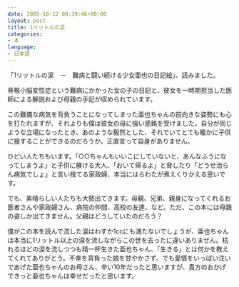 ```yaml
---
date: 2005-10-12 08:39:46+00:00
layout: post
title: 1リットルの涙
categories:
- 本
language:
- 日本語
---
```


「1リットルの涙　－　難病と闘い続ける少女亜也の日記絵」、読みました。

脊椎小脳変性症という難病にかかった女の子の日記と、彼女を一時期担当した医師による解説および母親の手記が収められています。

この難儀な病気を背負うことになってしまった亜也ちゃんの前向きな姿勢にも心を打たれますが、それよりも僕は彼女の母に強い感銘を受けました。自分が同じような立場になったとき、あのような毅然とした、それでいてとても暖かに子供に接することができるのだろうか。正直言って自身がありません。

ひどい人たちもいます。「○○ちゃんもいいこにしていないと、あんなふうになってしまうよ」と子供に躾ける大人、「おいて帰るよ」と脅したり「どうせ治らん病気でしょ」と言い捨てる家政婦、本当にはらわたが煮えくりかえる思いです。

でも、素晴らしい人たちも大勢出てきます。母親、兄弟、親身になってくれるお医者さんや家政婦さん、病院の仲間、高校の友達、など。ただ、この本には母親の姿しか出てきません。父親はどうしていたのだろう？

僕がこの本を読んで流した涙はわずか1ccにも満たないでしょうが、亜也ちゃんは本当に1リットル以上の涙を流しながらこの世を去ったに違いありません。枯れるほどの涙を流しつつも精一杯生きた亜也ちゃん、「生きる」とは何かを教えてくれてありがとう。不幸を背負った娘を甘やかさず、でも愛情をいっぱい注いであげた亜也ちゃんのお母さん、辛い10年だったと思いますが、貴方のおかげできっと亜也ちゃんは幸せだったと思います。
